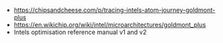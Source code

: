 - https://chipsandcheese.com/p/tracing-intels-atom-journey-goldmont-plus
- https://en.wikichip.org/wiki/intel/microarchitectures/goldmont_plus
- Intels optimisation reference manual v1 and v2